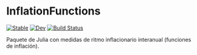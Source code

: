 # InflationFunctions

[![Stable](https://img.shields.io/badge/docs-stable-blue.svg)](https://DIE-BG.github.io/InflationFunctions.jl/stable)
[![Dev](https://img.shields.io/badge/docs-dev-blue.svg)](https://DIE-BG.github.io/InflationFunctions.jl/dev)
[![Build Status](https://github.com/DIE-BG/InflationFunctions.jl/actions/workflows/CI.yml/badge.svg?branch=main)](https://github.com/DIE-BG/InflationFunctions.jl/actions/workflows/CI.yml?query=branch%3Amain)

Paquete de Julia con medidas de ritmo inflacionario interanual (funciones de inflación). 